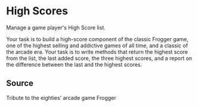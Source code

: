 # High Scores

Manage a game player's High Score list.

Your task is to build a high-score component of the classic Frogger game, one of the highest selling and addictive 
games of all time, and a classic of the arcade era. Your task is to write methods that return the highest score from 
the list, the last added score, the three highest scores, and a report on the difference between the last and the 
highest scores.

## Source

Tribute to the eighties' arcade game Frogger
